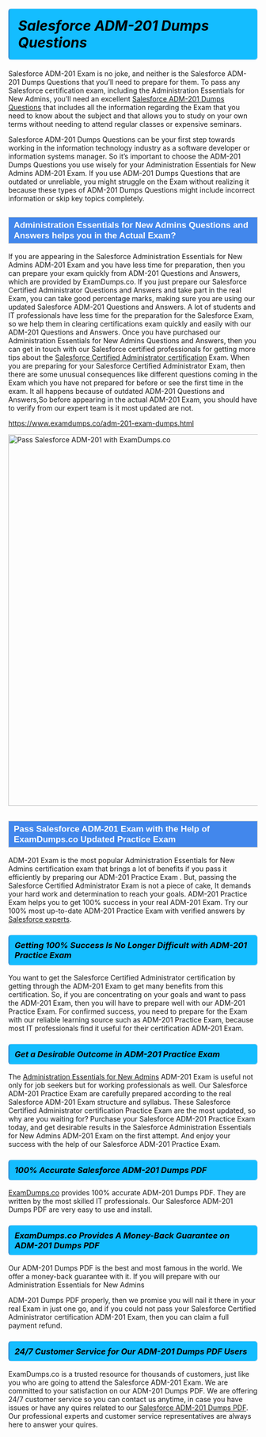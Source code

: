 <h1>                <strong><span style="display: block; color: #000000; background: #14BDFF; border: 0.5px solid #AED6F1; border-left: 3px solid #3498DB; padding: .6em; border-radius: 6px;">                     <em>Salesforce ADM-201 <span class="exam_variation">Dumps Questions</span> </em>                </span></strong>            </h1>                        <p>Salesforce ADM-201 Exam is no joke, and neither is the Salesforce ADM-201 <span class="exam_variation">Dumps Questions</span> that you’ll need to prepare for them. To pass any Salesforce certification exam,             including the Administration Essentials for New Admins, you’ll need an excellent <a href="https://www.examdumps.co/adm-201-exam-dumps.html">Salesforce ADM-201 <span class="exam_variation">Dumps Questions</span></a> that includes             all the information regarding the Exam that you need to know about the subject and that allows you to study on your own terms             without needing to attend regular classes or expensive seminars.</p>                        <p>Salesforce ADM-201 <span class="exam_variation">Dumps Questions</span> can be your first step towards working in the information technology industry as a software developer or             information systems manager. So it’s important to choose the ADM-201 <span class="exam_variation">Dumps Questions</span> you use wisely for your             Administration Essentials for New Admins ADM-201 Exam. If you use ADM-201 <span class="exam_variation">Dumps Questions</span>             that are outdated or unreliable, you might struggle on the Exam without realizing it because these types of ADM-201 <span class="exam_variation">Dumps Questions</span>             might include incorrect information or skip key topics completely.</p>                        <h2 style="background: #4287ec; border: 1px solid #cccccc; padding: 5px 10px;">                <span style="color: #ffffff;">                    <span style="font-size: 11pt;">                        <span style="line-height: normal;">                            <span style="font-family: Calibri,sans-serif;">                                <strong>                                    <span style="font-size: 13.0pt;">Administration Essentials for New Admins <span class="exam_variation2">Questions and Answers</span> helps you in the Actual Exam?</span>                                </strong>                            </span>                        </span>                    </span>                </span>            </h2>                        <p>If you are appearing in the Salesforce Administration Essentials for New Admins ADM-201 Exam and             you have less time for preparation, then you can prepare your exam quickly from ADM-201 <span class="exam_variation2">Questions and Answers</span>, which are provided by ExamDumps.co.             If you just prepare our Salesforce Certified Administrator <span class="exam_variation2">Questions and Answers</span> and take part in the real Exam, you can take good percentage marks, making sure you are             using our updated Salesforce ADM-201 <span class="exam_variation2">Questions and Answers</span>. A lot of students and IT professionals have less time for the preparation for the Salesforce Exam,             so we help them in clearing certifications exam quickly and easily with our ADM-201 <span class="exam_variation2">Questions and Answers</span>. Once you have purchased our             Administration Essentials for New Admins <span class="exam_variation2">Questions and Answers</span>, then you can get in touch with our             Salesforce certified professionals for getting more tips about the <a href="https://www.examdumps.co/salesforce-certified-administrator-certification-exam-dumps.html">Salesforce Certified Administrator certification</a> Exam. When you are preparing for your              Salesforce Certified Administrator Exam, then there are some unusual consequences like different questions coming in the Exam which you have not prepared            for before or see the first time in the exam. It all happens because of outdated ADM-201 <span class="exam_variation2">Questions and Answers</span>,So before appearing in the actual             ADM-201 Exam, you should have to verify from our expert team is it most updated are not.</p>                        <p><a href="https://www.examdumps.co/adm-201-exam-dumps.html">https://www.examdumps.co/adm-201-exam-dumps.html</a></p>                        <p><a href="https://www.examdumps.co/"><img src="https://www.examdumps.co//images/banners/big-sale-20-percent-discount-offer-examdumps.jpg" class="postImage" alt="Pass Salesforce ADM-201 with ExamDumps.co" width="750"></a></p>                            <h2 style="background: #4287ec; border: 1px solid #cccccc; padding: 5px 10px;">                <span style="color: #ffffff;">                    <span style="font-size: 11pt;">                        <span style="line-height: normal;">                            <span style="font-family: Calibri,sans-serif;">                                <strong>                                    <span style="font-size: 13.0pt;">Pass Salesforce ADM-201 Exam with the Help of ExamDumps.co Updated <span class="exam_variation3">Practice Exam</span></span>                                </strong>                            </span>                        </span>                    </span>                </span>            </h2>                        <p>ADM-201 Exam is the most popular Administration Essentials for New Admins certification exam that brings a             lot of benefits if you pass it efficiently by preparing our ADM-201 <span class="exam_variation3">Practice Exam</span> . But, passing the Salesforce Certified Administrator Exam is not a piece of cake,             It demands your hard work and determination to reach your goals. ADM-201 <span class="exam_variation3">Practice Exam</span> helps you to get 100% success in your real ADM-201 Exam.             Try our 100% most up-to-date ADM-201 <span class="exam_variation3">Practice Exam</span> with verified answers by <a href="https://www.examdumps.co/salesforce-exam-dumps.html">Salesforce experts</a>.</p>                        <h3>                <strong>                    <span style="display: block; color: #000000; background: #14BDFF; border: 0.5px solid #AED6F1; border-left: 3px solid #3498DB; padding: .6em; border-radius: 6px;">                        <em>Getting 100% Success Is No Longer Difficult with ADM-201 <span class="exam_variation3">Practice Exam</span></em>                    </span>                </strong>            </h3>                        <p>You want to get the Salesforce Certified Administrator certification by getting through the ADM-201 Exam to get many benefits from this certification.             So, if you are concentrating on your goals and want to pass the ADM-201 Exam, then you will have to prepare well with our ADM-201 <span class="exam_variation3">Practice Exam</span>.             For confirmed success, you need to prepare for the Exam with our reliable learning source such as ADM-201 <span class="exam_variation3">Practice Exam</span>, because most             IT professionals find it useful for their certification ADM-201 Exam.</p>                        <h3>                <strong>                    <span style="display: block; color: #000000; background: #14BDFF; border: 0.5px solid #AED6F1; border-left: 3px solid #3498DB; padding: .6em; border-radius: 6px;">                        <em>Get a Desirable Outcome in ADM-201 <span class="exam_variation3">Practice Exam</span></em>                    </span>                </strong>            </h3>                        <p>The <a href="https://www.examdumps.co/adm-201-exam-dumps.html">Administration Essentials for New Admins</a> ADM-201 Exam is useful not only for job seekers but             for working professionals as well. Our Salesforce ADM-201 <span class="exam_variation3">Practice Exam</span> are carefully prepared according to the real Salesforce ADM-201 Exam structure and syllabus.             These Salesforce Certified Administrator certification <span class="exam_variation3">Practice Exam</span> are the most updated, so why are you waiting for? Purchase your Salesforce ADM-201 <span class="exam_variation3">Practice Exam</span> today,             and get desirable results in the Salesforce Administration Essentials for New Admins ADM-201 Exam on the first attempt.             And enjoy your success with the help of our Salesforce ADM-201 <span class="exam_variation3">Practice Exam</span>.</p>                        <h3>                <strong>                    <span style="display: block; color: #000000; background: #14BDFF; border: 0.5px solid #AED6F1; border-left: 3px solid #3498DB; padding: .6em; border-radius: 6px;">                        <em>100% Accurate Salesforce ADM-201 <span class="exam_variation4">Dumps PDF</span></em>                    </span>                </strong>            </h3>                        <p><a href="https://www.examdumps.co/">ExamDumps.co</a> provides 100% accurate ADM-201 <span class="exam_variation4">Dumps PDF</span>. They are written by the most skilled IT professionals.             Our Salesforce ADM-201 <span class="exam_variation4">Dumps PDF</span> are very easy to use and install.</p>                        <h3>                <strong>                    <span style="display: block; color: #000000; background: #14BDFF; border: 0.5px solid #AED6F1; border-left: 3px solid #3498DB; padding: .6em; border-radius: 6px;">                        <em>ExamDumps.co Provides A Money-Back Guarantee on  ADM-201 <span class="exam_variation4">Dumps PDF</span></em>                    </span>                </strong>            </h3>                        <p>Our ADM-201 <span class="exam_variation4">Dumps PDF</span> is the best and most famous in the world. We offer a money-back guarantee with it.             If you will prepare with our Administration Essentials for New Admins</p>            <p>ADM-201 <span class="exam_variation4">Dumps PDF</span> properly, then we promise you will nail it there in your real Exam in just one go, and             if you could not pass your Salesforce Certified Administrator certification ADM-201 Exam, then you can claim a full payment refund.</p>                        <h3>                <strong>                    <span style="display: block; color: #000000; background: #14BDFF; border: 0.5px solid #AED6F1; border-left: 3px solid #3498DB; padding: .6em; border-radius: 6px;">                        <em>24/7 Customer Service for Our ADM-201 <span class="exam_variation4">Dumps PDF</span> Users</em>                    </span>                </strong>            </h3>                        <p>ExamDumps.co is a trusted resource for thousands of customers, just like you who are going to attend the Salesforce ADM-201 Exam.             We are committed to your satisfaction on our ADM-201 <span class="exam_variation4">Dumps PDF</span>. We are offering 24/7 customer service so you can contact us anytime,             in case you have issues or have any quires related to our <a href="https://www.examdumps.co/adm-201-exam-dumps.html">Salesforce ADM-201 <span class="exam_variation4">Dumps PDF</span></a>. Our professional experts and customer service             representatives are always here to answer your quires.</p>                    
